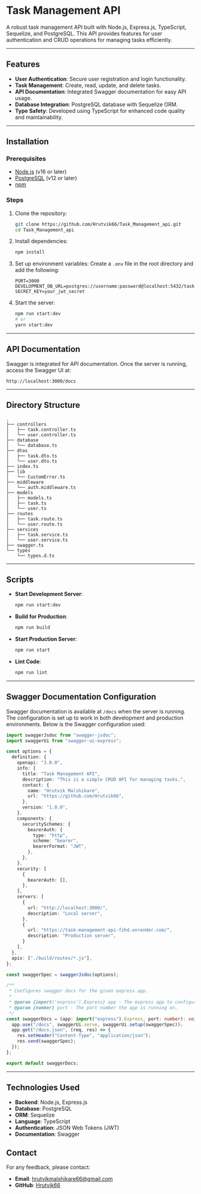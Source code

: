 # Task Management API

A robust task management API built with Node.js, Express.js, TypeScript, Sequelize, and PostgreSQL. This API provides features for user authentication and CRUD operations for managing tasks efficiently.

---

## Features

- **User Authentication**: Secure user registration and login functionality.
- **Task Management**: Create, read, update, and delete tasks.
- **API Documentation**: Integrated Swagger documentation for easy API usage.
- **Database Integration**: PostgreSQL database with Sequelize ORM.
- **Type Safety**: Developed using TypeScript for enhanced code quality and maintainability.

---

## Installation

### Prerequisites
- [Node.js](https://nodejs.org/) (v16 or later)
- [PostgreSQL](https://www.postgresql.org/) (v12 or later)
- [npm](https://www.npmjs.com/)

### Steps
1. Clone the repository:
   ```bash
   git clone https://github.com/Hrutvik66/Task_Management_api.git
   cd Task_Management_api
   ```

2. Install dependencies:
   ```bash
   npm install
   ```

3. Set up environment variables:
   Create a `.env` file in the root directory and add the following:
   ```env
   PORT=3000
   DEVELOPMENT_DB_URL=postgres://username:password@localhost:5432/task_management_db
   SECRET_KEY=your_jwt_secret
   ```
4. Start the server:
   ```bash
   npm run start:dev
   # or
   yarn start:dev
   ```

---

## API Documentation

Swagger is integrated for API documentation. Once the server is running, access the Swagger UI at:
```
http://localhost:3000/docs
```

---

## Directory Structure

```
.
├── controllers
│   ├── task.controller.ts
│   └── user.controller.ts
├── database
│   └── database.ts
├── dtos
│   ├── task.dto.ts
│   └── user.dto.ts
├── index.ts
├── lib
│   └── CustomError.ts
├── middleware
│   └── auth.middleware.ts
├── models
│   ├── models.ts
│   ├── task.ts
│   └── user.ts
├── routes
│   ├── task.route.ts
│   └── user.route.ts
├── services
│   ├── task.service.ts
│   └── user.service.ts
├── swagger.ts
└── types
    └── types.d.ts
```

---

## Scripts

- **Start Development Server**:
  ```bash
  npm run start:dev
  ```

- **Build for Production**:
  ```bash
  npm run build
  ```

- **Start Production Server**:
  ```bash
  npm run start
  ```

- **Lint Code**:
  ```bash
  npm run lint
  ```

---

## Swagger Documentation Configuration

Swagger documentation is available at `/docs` when the server is running. The configuration is set up to work in both development and production environments. Below is the Swagger configuration used:

```typescript
import swaggerJsdoc from "swagger-jsdoc";
import swaggerUi from "swagger-ui-express";

const options = {
  definition: {
    openapi: "3.0.0",
    info: {
      title: "Task Management API",
      description: "This is a simple CRUD API for managing tasks.",
      contact: {
        name: "Hrutvik Malshikare",
        url: "https://github.com/Hrutvik66",
      },
      version: "1.0.0",
    },
    components: {
      securitySchemes: {
        bearerAuth: {
          type: "http",
          scheme: "bearer",
          bearerFormat: "JWT",
        },
      },
    },
    security: [
      {
        bearerAuth: [],
      },
    ],
    servers: [
      {
        url: "http://localhost:3000/",
        description: "Local server",
      },
      {
        url: "https://task-management-api-fzhd.onrender.com/",
        description: "Production server",
      }
    ],
  },
  apis: ["./build/routes/*.js"],
};

const swaggerSpec = swaggerJsdoc(options);

/**
 * Configures swagger docs for the given express app.
 *
 * @param {import('express').Express} app - The express app to configure.
 * @param {number} port - The port number the app is running on.
 */
const swaggerDocs = (app: import("express").Express, port: number): void => {
  app.use("/docs", swaggerUi.serve, swaggerUi.setup(swaggerSpec));
  app.get("/docs.json", (req, res) => {
    res.setHeader("Content-Type", "application/json");
    res.send(swaggerSpec);
  });
};

export default swaggerDocs;
```

---

## Technologies Used

- **Backend**: Node.js, Express.js
- **Database**: PostgreSQL
- **ORM**: Sequelize
- **Language**: TypeScript
- **Authentication**: JSON Web Tokens (JWT)
- **Documentation**: Swagger

## Contact

For any feedback, please contact:
- **Email**: hrutvikmalshikare66@gmail.com
- **GitHub**: [Hrutvik66](https://github.com/Hrutvik66)

